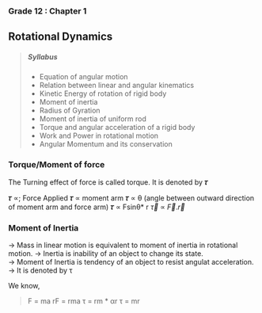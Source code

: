 ### Grade 12 : Chapter 1

## Rotational Dynamics

> ##### Syllabus
>
> - Equation of angular motion
> - Relation between linear and angular kinematics
> - Kinetic Energy of rotation of rigid body
> - Moment of inertia
> - Radius of Gyration
> - Moment of inertia of uniform rod
> - Torque and angular acceleration of a rigid body
> - Work and Power in rotational motion
> - Angular Momentum and its conservation

### Torque/Moment of force

The Turning effect of force is called torque.
It is denoted by **&#x1D70F;**

**&#x1D70F;** &Proportional;; Force Applied
**&#x1D70F;** &Proportional; moment arm
**&#x1D70F;** &Proportional; &theta; (angle between outward direction of moment arm and force arm)
**&#x1D70F;** &Proportional; Fsin&theta;\* r
$\vec{\tau}$ &Proportional; $\vec{F}$.$\vec{r}$

### Moment of Inertia

&rarr; Mass in linear motion is equivalent to moment of inertia in rotational motion.
&rarr; Inertia is inability of an object to change its state.  
&rarr; Moment of Inertia is tendency of an object to resist angulat acceleration.
&rarr; It is denoted by &tau;

We know,

> F = ma
> rF = rma
> &tau; = rm \* &alpha;r
> &tau; = mr
